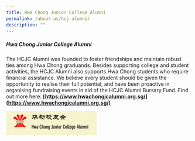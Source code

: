 ```yaml
---
title: Hwa Chong Junior College Alumni
permalink: /about-us/hcj-alumni/
description: ""
---
```

##### Hwa Chong Junior College Alumni

The HCJC Alumni was founded to foster friendships and maintain robust ties among Hwa Chong graduands. Besides supporting college and student activities, the HCJC Alumni also supports Hwa Chong students who require financial assistance. We believe every student should be given the opportunity to realise their full potential, and have been proactive in organising fundraising events in aid of the HCJC Alumni Bursary Fund. Find out more here:&nbsp;**[https://www.hwachongjcalumni.org.sg/](https://www.hwachongjcalumni.org.sg/)**

<img align="left" style="width:49%" src="/images/hwachongjunioralumni.png">
<br clear="left">